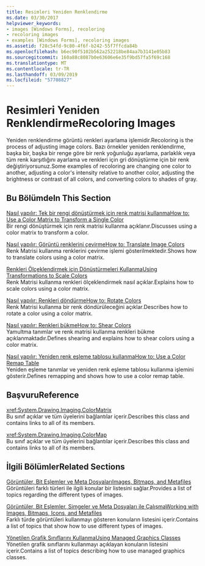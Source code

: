 ```yaml
---
title: Resimleri Yeniden Renklendirme
ms.date: 03/30/2017
helpviewer_keywords:
- images [Windows Forms], recoloring
- recoloring images
- examples [Windows Forms], recoloring images
ms.assetid: f28c54fd-9c80-4f6f-b242-55f7ffcda84b
ms.openlocfilehash: b6ec90f5102b562a252218be84aa7b3141e05b83
ms.sourcegitcommit: 160a88c8087b0e63606e6e35f9bd57fa5f69c168
ms.translationtype: MT
ms.contentlocale: tr-TR
ms.lasthandoff: 03/09/2019
ms.locfileid: "57708827"
---
```

# <a name="recoloring-images"></a><span data-ttu-id="2017a-102">Resimleri Yeniden Renklendirme</span><span class="sxs-lookup"><span data-stu-id="2017a-102">Recoloring Images</span></span>
<span data-ttu-id="2017a-103">Yeniden renklendirme görüntü renkleri ayarlama işlemidir.</span><span class="sxs-lookup"><span data-stu-id="2017a-103">Recoloring is the process of adjusting image colors.</span></span> <span data-ttu-id="2017a-104">Bazı örnekler yeniden renklendirme, başka bir, başka bir renge göre bir renk yoğunluğu ayarlama, parlaklık veya tüm renk karşıtlığını ayarlama ve renkleri için gri dönüştürme için bir renk değiştiriyorsunuz.</span><span class="sxs-lookup"><span data-stu-id="2017a-104">Some examples of recoloring are changing one color to another, adjusting a color's intensity relative to another color, adjusting the brightness or contrast of all colors, and converting colors to shades of gray.</span></span>  
  
## <a name="in-this-section"></a><span data-ttu-id="2017a-105">Bu Bölümde</span><span class="sxs-lookup"><span data-stu-id="2017a-105">In This Section</span></span>  
 [<span data-ttu-id="2017a-106">Nasıl yapılır: Tek bir rengi dönüştürmek için renk matrisi kullanma</span><span class="sxs-lookup"><span data-stu-id="2017a-106">How to: Use a Color Matrix to Transform a Single Color</span></span>](how-to-use-a-color-matrix-to-transform-a-single-color.md)  
 <span data-ttu-id="2017a-107">Bir rengi dönüştürmek için renk matrisi kullanma açıklanır.</span><span class="sxs-lookup"><span data-stu-id="2017a-107">Discusses using a color matrix to transform a color.</span></span>  
  
 [<span data-ttu-id="2017a-108">Nasıl yapılır: Görüntü renklerini çevirme</span><span class="sxs-lookup"><span data-stu-id="2017a-108">How to: Translate Image Colors</span></span>](how-to-translate-image-colors.md)  
 <span data-ttu-id="2017a-109">Renk Matrisi kullanma renklerini çevirme işlemi gösterilmektedir.</span><span class="sxs-lookup"><span data-stu-id="2017a-109">Shows how to translate colors using a color matrix.</span></span>  
  
 [<span data-ttu-id="2017a-110">Renkleri Ölçeklendirmek için Dönüştürmeleri Kullanma</span><span class="sxs-lookup"><span data-stu-id="2017a-110">Using Transformations to Scale Colors</span></span>](using-transformations-to-scale-colors.md)  
 <span data-ttu-id="2017a-111">Renk Matrisi kullanma renkleri ölçeklendirmek nasıl açıklar.</span><span class="sxs-lookup"><span data-stu-id="2017a-111">Explains how to scale colors using a color matrix.</span></span>  
  
 [<span data-ttu-id="2017a-112">Nasıl yapılır: Renkleri döndürme</span><span class="sxs-lookup"><span data-stu-id="2017a-112">How to: Rotate Colors</span></span>](how-to-rotate-colors.md)  
 <span data-ttu-id="2017a-113">Renk Matrisi kullanma bir renk döndürüleceğini açıklar.</span><span class="sxs-lookup"><span data-stu-id="2017a-113">Describes how to rotate a color using a color matrix.</span></span>  
  
 [<span data-ttu-id="2017a-114">Nasıl yapılır: Renkleri bükme</span><span class="sxs-lookup"><span data-stu-id="2017a-114">How to: Shear Colors</span></span>](how-to-shear-colors.md)  
 <span data-ttu-id="2017a-115">Yamultma tanımlar ve renk matrisi kullanma renkleri bükme açıklanmaktadır.</span><span class="sxs-lookup"><span data-stu-id="2017a-115">Defines shearing and explains how to shear colors using a color matrix.</span></span>  
  
 [<span data-ttu-id="2017a-116">Nasıl yapılır: Yeniden renk eşleme tablosu kullanma</span><span class="sxs-lookup"><span data-stu-id="2017a-116">How to: Use a Color Remap Table</span></span>](how-to-use-a-color-remap-table.md)  
 <span data-ttu-id="2017a-117">Yeniden eşleme tanımlar ve yeniden renk eşleme tablosu kullanma işlemini gösterir.</span><span class="sxs-lookup"><span data-stu-id="2017a-117">Defines remapping and shows how to use a color remap table.</span></span>  
  
## <a name="reference"></a><span data-ttu-id="2017a-118">Başvuru</span><span class="sxs-lookup"><span data-stu-id="2017a-118">Reference</span></span>  
 <xref:System.Drawing.Imaging.ColorMatrix>  
 <span data-ttu-id="2017a-119">Bu sınıf açıklar ve tüm üyelerini bağlantılar içerir.</span><span class="sxs-lookup"><span data-stu-id="2017a-119">Describes this class and contains links to all of its members.</span></span>  
  
 <xref:System.Drawing.Imaging.ColorMap>  
 <span data-ttu-id="2017a-120">Bu sınıf açıklar ve tüm üyelerini bağlantılar içerir.</span><span class="sxs-lookup"><span data-stu-id="2017a-120">Describes this class and contains links to all of its members.</span></span>  
  
## <a name="related-sections"></a><span data-ttu-id="2017a-121">İlgili Bölümler</span><span class="sxs-lookup"><span data-stu-id="2017a-121">Related Sections</span></span>  
 [<span data-ttu-id="2017a-122">Görüntüler, Bit Eşlemler ve Meta Dosyaları</span><span class="sxs-lookup"><span data-stu-id="2017a-122">Images, Bitmaps, and Metafiles</span></span>](images-bitmaps-and-metafiles.md)  
 <span data-ttu-id="2017a-123">Görüntüleri farklı türleri ile ilgili konular bir listesini sağlar.</span><span class="sxs-lookup"><span data-stu-id="2017a-123">Provides a list of topics regarding the different types of images.</span></span>  
  
 [<span data-ttu-id="2017a-124">Görüntüler, Bit Eşlemler, Simgeler ve Meta Dosyaları ile Çalışma</span><span class="sxs-lookup"><span data-stu-id="2017a-124">Working with Images, Bitmaps, Icons, and Metafiles</span></span>](working-with-images-bitmaps-icons-and-metafiles.md)  
 <span data-ttu-id="2017a-125">Farklı türde görüntüleri kullanmayı gösteren konuların listesini içerir.</span><span class="sxs-lookup"><span data-stu-id="2017a-125">Contains a list of topics that show how to use different types of images.</span></span>  
  
 [<span data-ttu-id="2017a-126">Yönetilen Grafik Sınıflarını Kullanma</span><span class="sxs-lookup"><span data-stu-id="2017a-126">Using Managed Graphics Classes</span></span>](using-managed-graphics-classes.md)  
 <span data-ttu-id="2017a-127">Yönetilen grafik sınıflarını kullanmayı açıklayan konuların listesini içerir.</span><span class="sxs-lookup"><span data-stu-id="2017a-127">Contains a list of topics describing how to use managed graphics classes.</span></span>
